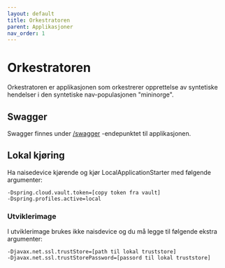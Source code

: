 ```yaml
---
layout: default
title: Orkestratoren
parent: Applikasjoner
nav_order: 1
---
```


# Orkestratoren
Orkestratoren er applikasjonen som orkestrerer opprettelse av syntetiske hendelser i den syntetiske nav-populasjonen "mininorge".

## Swagger
Swagger finnes under [/swagger](https://orkestratoren.dev.intern.nav.no/swagger) -endepunktet til applikasjonen.

## Lokal kjøring
Ha naisedevice kjørende og kjør LocalApplicationStarter med følgende argumenter:
```
-Dspring.cloud.vault.token=[copy token fra vault]
-Dspring.profiles.active=local
```

### Utviklerimage
I utviklerimage brukes ikke naisdevice og du må legge til følgende ekstra argumenter:
```
-Djavax.net.ssl.trustStore=[path til lokal truststore]
-Djavax.net.ssl.trustStorePassword=[passord til lokal truststore]
```
